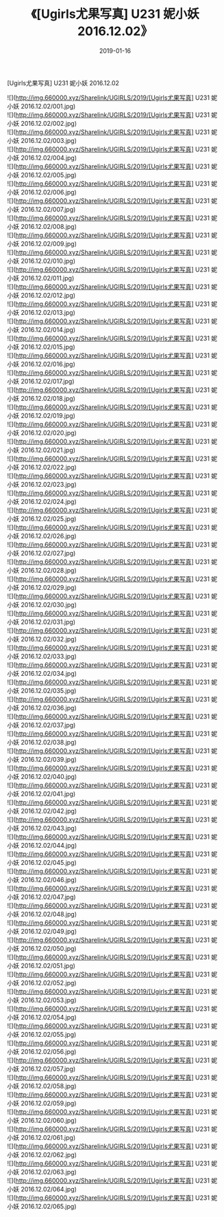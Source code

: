 ﻿---
layout: post
title:  《[Ugirls尤果写真] U231 妮小妖 2016.12.02》
date:   2019-01-16
img: http://img.660000.xyz/Sharelink/UGIRLS/2019/[Ugirls尤果写真] U231 妮小妖 2016.12.02/000.jpg
categories: [美女, 清纯, 唯美]
---

[Ugirls尤果写真] U231 妮小妖 2016.12.02

 ![](http://img.660000.xyz/Sharelink/UGIRLS/2019/[Ugirls尤果写真] U231 妮小妖 2016.12.02/001.jpg) <br>![](http://img.660000.xyz/Sharelink/UGIRLS/2019/[Ugirls尤果写真] U231 妮小妖 2016.12.02/002.jpg) <br>![](http://img.660000.xyz/Sharelink/UGIRLS/2019/[Ugirls尤果写真] U231 妮小妖 2016.12.02/003.jpg) <br>![](http://img.660000.xyz/Sharelink/UGIRLS/2019/[Ugirls尤果写真] U231 妮小妖 2016.12.02/004.jpg) <br>![](http://img.660000.xyz/Sharelink/UGIRLS/2019/[Ugirls尤果写真] U231 妮小妖 2016.12.02/005.jpg) <br>![](http://img.660000.xyz/Sharelink/UGIRLS/2019/[Ugirls尤果写真] U231 妮小妖 2016.12.02/006.jpg) <br>![](http://img.660000.xyz/Sharelink/UGIRLS/2019/[Ugirls尤果写真] U231 妮小妖 2016.12.02/007.jpg) <br>![](http://img.660000.xyz/Sharelink/UGIRLS/2019/[Ugirls尤果写真] U231 妮小妖 2016.12.02/008.jpg) <br>![](http://img.660000.xyz/Sharelink/UGIRLS/2019/[Ugirls尤果写真] U231 妮小妖 2016.12.02/009.jpg) <br>![](http://img.660000.xyz/Sharelink/UGIRLS/2019/[Ugirls尤果写真] U231 妮小妖 2016.12.02/010.jpg) <br>![](http://img.660000.xyz/Sharelink/UGIRLS/2019/[Ugirls尤果写真] U231 妮小妖 2016.12.02/011.jpg) <br>![](http://img.660000.xyz/Sharelink/UGIRLS/2019/[Ugirls尤果写真] U231 妮小妖 2016.12.02/012.jpg) <br>![](http://img.660000.xyz/Sharelink/UGIRLS/2019/[Ugirls尤果写真] U231 妮小妖 2016.12.02/013.jpg) <br>![](http://img.660000.xyz/Sharelink/UGIRLS/2019/[Ugirls尤果写真] U231 妮小妖 2016.12.02/014.jpg) <br>![](http://img.660000.xyz/Sharelink/UGIRLS/2019/[Ugirls尤果写真] U231 妮小妖 2016.12.02/015.jpg) <br>![](http://img.660000.xyz/Sharelink/UGIRLS/2019/[Ugirls尤果写真] U231 妮小妖 2016.12.02/016.jpg) <br>![](http://img.660000.xyz/Sharelink/UGIRLS/2019/[Ugirls尤果写真] U231 妮小妖 2016.12.02/017.jpg) <br>![](http://img.660000.xyz/Sharelink/UGIRLS/2019/[Ugirls尤果写真] U231 妮小妖 2016.12.02/018.jpg) <br>![](http://img.660000.xyz/Sharelink/UGIRLS/2019/[Ugirls尤果写真] U231 妮小妖 2016.12.02/019.jpg) <br>![](http://img.660000.xyz/Sharelink/UGIRLS/2019/[Ugirls尤果写真] U231 妮小妖 2016.12.02/020.jpg) <br>![](http://img.660000.xyz/Sharelink/UGIRLS/2019/[Ugirls尤果写真] U231 妮小妖 2016.12.02/021.jpg) <br>![](http://img.660000.xyz/Sharelink/UGIRLS/2019/[Ugirls尤果写真] U231 妮小妖 2016.12.02/022.jpg) <br>![](http://img.660000.xyz/Sharelink/UGIRLS/2019/[Ugirls尤果写真] U231 妮小妖 2016.12.02/023.jpg) <br>![](http://img.660000.xyz/Sharelink/UGIRLS/2019/[Ugirls尤果写真] U231 妮小妖 2016.12.02/024.jpg) <br>![](http://img.660000.xyz/Sharelink/UGIRLS/2019/[Ugirls尤果写真] U231 妮小妖 2016.12.02/025.jpg) <br>![](http://img.660000.xyz/Sharelink/UGIRLS/2019/[Ugirls尤果写真] U231 妮小妖 2016.12.02/026.jpg) <br>![](http://img.660000.xyz/Sharelink/UGIRLS/2019/[Ugirls尤果写真] U231 妮小妖 2016.12.02/027.jpg) <br>![](http://img.660000.xyz/Sharelink/UGIRLS/2019/[Ugirls尤果写真] U231 妮小妖 2016.12.02/028.jpg) <br>![](http://img.660000.xyz/Sharelink/UGIRLS/2019/[Ugirls尤果写真] U231 妮小妖 2016.12.02/029.jpg) <br>![](http://img.660000.xyz/Sharelink/UGIRLS/2019/[Ugirls尤果写真] U231 妮小妖 2016.12.02/030.jpg) <br>![](http://img.660000.xyz/Sharelink/UGIRLS/2019/[Ugirls尤果写真] U231 妮小妖 2016.12.02/031.jpg) <br>![](http://img.660000.xyz/Sharelink/UGIRLS/2019/[Ugirls尤果写真] U231 妮小妖 2016.12.02/032.jpg) <br>![](http://img.660000.xyz/Sharelink/UGIRLS/2019/[Ugirls尤果写真] U231 妮小妖 2016.12.02/033.jpg) <br>![](http://img.660000.xyz/Sharelink/UGIRLS/2019/[Ugirls尤果写真] U231 妮小妖 2016.12.02/034.jpg) <br>![](http://img.660000.xyz/Sharelink/UGIRLS/2019/[Ugirls尤果写真] U231 妮小妖 2016.12.02/035.jpg) <br>![](http://img.660000.xyz/Sharelink/UGIRLS/2019/[Ugirls尤果写真] U231 妮小妖 2016.12.02/036.jpg) <br>![](http://img.660000.xyz/Sharelink/UGIRLS/2019/[Ugirls尤果写真] U231 妮小妖 2016.12.02/037.jpg) <br>![](http://img.660000.xyz/Sharelink/UGIRLS/2019/[Ugirls尤果写真] U231 妮小妖 2016.12.02/038.jpg) <br>![](http://img.660000.xyz/Sharelink/UGIRLS/2019/[Ugirls尤果写真] U231 妮小妖 2016.12.02/039.jpg) <br>![](http://img.660000.xyz/Sharelink/UGIRLS/2019/[Ugirls尤果写真] U231 妮小妖 2016.12.02/040.jpg) <br>![](http://img.660000.xyz/Sharelink/UGIRLS/2019/[Ugirls尤果写真] U231 妮小妖 2016.12.02/041.jpg) <br>![](http://img.660000.xyz/Sharelink/UGIRLS/2019/[Ugirls尤果写真] U231 妮小妖 2016.12.02/042.jpg) <br>![](http://img.660000.xyz/Sharelink/UGIRLS/2019/[Ugirls尤果写真] U231 妮小妖 2016.12.02/043.jpg) <br>![](http://img.660000.xyz/Sharelink/UGIRLS/2019/[Ugirls尤果写真] U231 妮小妖 2016.12.02/044.jpg) <br>![](http://img.660000.xyz/Sharelink/UGIRLS/2019/[Ugirls尤果写真] U231 妮小妖 2016.12.02/045.jpg) <br>![](http://img.660000.xyz/Sharelink/UGIRLS/2019/[Ugirls尤果写真] U231 妮小妖 2016.12.02/046.jpg) <br>![](http://img.660000.xyz/Sharelink/UGIRLS/2019/[Ugirls尤果写真] U231 妮小妖 2016.12.02/047.jpg) <br>![](http://img.660000.xyz/Sharelink/UGIRLS/2019/[Ugirls尤果写真] U231 妮小妖 2016.12.02/048.jpg) <br>![](http://img.660000.xyz/Sharelink/UGIRLS/2019/[Ugirls尤果写真] U231 妮小妖 2016.12.02/049.jpg) <br>![](http://img.660000.xyz/Sharelink/UGIRLS/2019/[Ugirls尤果写真] U231 妮小妖 2016.12.02/050.jpg) <br>![](http://img.660000.xyz/Sharelink/UGIRLS/2019/[Ugirls尤果写真] U231 妮小妖 2016.12.02/051.jpg) <br>![](http://img.660000.xyz/Sharelink/UGIRLS/2019/[Ugirls尤果写真] U231 妮小妖 2016.12.02/052.jpg) <br>![](http://img.660000.xyz/Sharelink/UGIRLS/2019/[Ugirls尤果写真] U231 妮小妖 2016.12.02/053.jpg) <br>![](http://img.660000.xyz/Sharelink/UGIRLS/2019/[Ugirls尤果写真] U231 妮小妖 2016.12.02/054.jpg) <br>![](http://img.660000.xyz/Sharelink/UGIRLS/2019/[Ugirls尤果写真] U231 妮小妖 2016.12.02/055.jpg) <br>![](http://img.660000.xyz/Sharelink/UGIRLS/2019/[Ugirls尤果写真] U231 妮小妖 2016.12.02/056.jpg) <br>![](http://img.660000.xyz/Sharelink/UGIRLS/2019/[Ugirls尤果写真] U231 妮小妖 2016.12.02/057.jpg) <br>![](http://img.660000.xyz/Sharelink/UGIRLS/2019/[Ugirls尤果写真] U231 妮小妖 2016.12.02/058.jpg) <br>![](http://img.660000.xyz/Sharelink/UGIRLS/2019/[Ugirls尤果写真] U231 妮小妖 2016.12.02/059.jpg) <br>![](http://img.660000.xyz/Sharelink/UGIRLS/2019/[Ugirls尤果写真] U231 妮小妖 2016.12.02/060.jpg) <br>![](http://img.660000.xyz/Sharelink/UGIRLS/2019/[Ugirls尤果写真] U231 妮小妖 2016.12.02/061.jpg) <br>![](http://img.660000.xyz/Sharelink/UGIRLS/2019/[Ugirls尤果写真] U231 妮小妖 2016.12.02/062.jpg) <br>![](http://img.660000.xyz/Sharelink/UGIRLS/2019/[Ugirls尤果写真] U231 妮小妖 2016.12.02/063.jpg) <br>![](http://img.660000.xyz/Sharelink/UGIRLS/2019/[Ugirls尤果写真] U231 妮小妖 2016.12.02/064.jpg) <br>![](http://img.660000.xyz/Sharelink/UGIRLS/2019/[Ugirls尤果写真] U231 妮小妖 2016.12.02/065.jpg) <br>